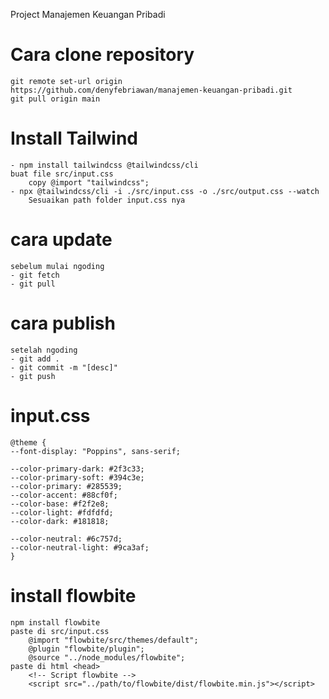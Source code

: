 Project Manajemen Keuangan Pribadi

# Cara clone repository

    git remote set-url origin           https://github.com/denyfebriawan/manajemen-keuangan-pribadi.git
    git pull origin main

# Install Tailwind

    - npm install tailwindcss @tailwindcss/cli
    buat file src/input.css
        copy @import "tailwindcss";
    - npx @tailwindcss/cli -i ./src/input.css -o ./src/output.css --watch
        Sesuaikan path folder input.css nya

# cara update

    sebelum mulai ngoding
    - git fetch
    - git pull

# cara publish

    setelah ngoding
    - git add .
    - git commit -m "[desc]"
    - git push

# input.css

    @theme {
    --font-display: "Poppins", sans-serif;

    --color-primary-dark: #2f3c33;
    --color-primary-soft: #394c3e;
    --color-primary: #285539;
    --color-accent: #88cf0f;
    --color-base: #f2f2e8;
    --color-light: #fdfdfd;
    --color-dark: #181818;

    --color-neutral: #6c757d;
    --color-neutral-light: #9ca3af;
    }

# install flowbite

    npm install flowbite
    paste di src/input.css
        @import "flowbite/src/themes/default";
        @plugin "flowbite/plugin";
        @source "../node_modules/flowbite";
    paste di html <head>
        <!-- Script flowbite -->
        <script src="../path/to/flowbite/dist/flowbite.min.js"></script>